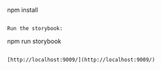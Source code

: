 
npm install
```

Run the storybook:

```
npm run storybook
```

[http://localhost:9009/](http://localhost:9009/)
